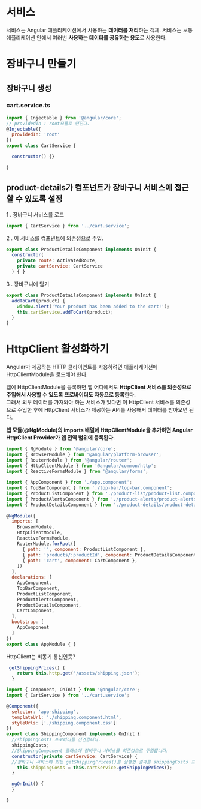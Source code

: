 # 서비스
서비스는 Angular 애플리케이션에서 사용하는 **데이터를 처리**하는 객체.
서비스는 보통 애플리케이션 안에서 여러번 **사용하는 데이터를 공유하는 용도**로 사용한다.

# 장바구니 만들기

## 장바구니 생성

### cart.service.ts
```js
import { Injectable } from '@angular/core';
// providedIn : root모듈로 던진다.
@Injectable({
  providedIn: 'root'
})
export class CartService {

  constructor() {}

}
```

## product-details가 컴포넌트가 장바구니 서비스에 접근할 수 있도록 설정

1 . 장바구니 서비스를 로드
```ts
import { CartService } from '../cart.service';
```

2 . 이 서비스를 컴포넌트에 의존성으로 주입.

```js
export class ProductDetailsComponent implements OnInit {
  constructor(
    private route: ActivatedRoute,
    private cartService: CartService
  ) { }
```

3 . 장바구니에 담기
```js
export class ProductDetailsComponent implements OnInit {
  addToCart(product) {
    window.alert('Your product has been added to the cart!');
    this.cartService.addToCart(product);
  }
}
```
# HttpClient 활성화하기

Angular가 제공하는 HTTP 클라이언트를 사용하려면 애플리케이션에 HttpClientModule을 로드해야 한다.

앱에 HttpClientModule을 등록하면 앱 어디에서도 **HttpClient 서비스를 의존성으로 주입해서 사용할 수 있도록 프로바이더도 자동으로 등록**한다.    
그래서 외부 데이터를 가져와야 하는 서비스가 있다면 이 HttpClient 서비스를 의존성으로 주입한 후에 HttpClient 서비스가 제공하는 API를 사용해서 데이터를 받아오면 된다.

**앱 모듈(@NgModule)의 imports 배열에 HttpClientModule을 추가하면 Angular HttpClient Provider가 앱 전역 범위에 등록된다.**

```js
import { NgModule } from '@angular/core';
import { BrowserModule } from '@angular/platform-browser';
import { RouterModule } from '@angular/router';
import { HttpClientModule } from '@angular/common/http';
import { ReactiveFormsModule } from '@angular/forms';
 
import { AppComponent } from './app.component';
import { TopBarComponent } from './top-bar/top-bar.component';
import { ProductListComponent } from './product-list/product-list.component';
import { ProductAlertsComponent } from './product-alerts/product-alerts.component';
import { ProductDetailsComponent } from './product-details/product-details.component';
 
@NgModule({
  imports: [
    BrowserModule,
    HttpClientModule,
    ReactiveFormsModule,
    RouterModule.forRoot([
      { path: '', component: ProductListComponent },
      { path: 'products/:productId', component: ProductDetailsComponent },
      { path: 'cart', component: CartComponent },
    ])
  ],
  declarations: [
    AppComponent,
    TopBarComponent,
    ProductListComponent,
    ProductAlertsComponent,
    ProductDetailsComponent,
    CartComponent,
  ],
  bootstrap: [
    AppComponent
  ]
})
export class AppModule { }
```

HttpClient는 비동기 통신인듯?
```js
 getShippingPrices() {
    return this.http.get('/assets/shipping.json');
  }
```


```js
import { Component, OnInit } from '@angular/core';
import { CartService } from '../cart.service';

@Component({
  selector: 'app-shipping',
  templateUrl: './shipping.component.html',
  styleUrls: ['./shipping.component.css']
})
export class ShippingComponent implements OnInit {
  //shippingCosts 프로퍼티를 선언합니다.
  shippingCosts;
  //ShippingComponent 클래스에 장바구니 서비스를 의존성으로 주입합니다:
  constructor(private cartService: CartService) { 
  //장바구니 서비스에 있는 getShippingPrices()를 실행한 결과를 shippingCosts 프로퍼티에 할당합니다.
    this.shippingCosts = this.cartService.getShippingPrices();
  }

  ngOnInit() {
  }

}
```